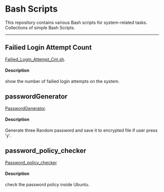 # Bash Scripts

This repository contains various Bash scripts for system-related tasks.  
Collections of simple Bash Scripts.

---

## Failied Login Attempt Count
[Failied_Login_Attempt_Cnt.sh](Simple_Scripts/Failied_Login_Attempt_Cnt.sh).
#### Description
show the number of failied login attempts on the system.

## passwordGenerator
[PasswordGenerator](Simple_Scripts/passwordGenerator.sh).
#### Description
Generate three Random password and save it to encrypted file if user press 'y'.

## password_policy_checker
[Password_policy_checker](Simple_Scripts/password_policy_checker.sh)
#### Description
check the password policy inside Ubuntu.
